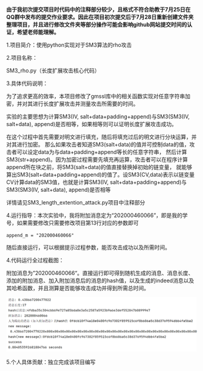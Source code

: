 **由于我初次提交项目时代码中的注释部分较少，且格式不符合助教于7月25日在QQ群中发布的提交作业要求。因此在项目初次提交后于7月28日重新创建文件夹整理项目，并且进行修改文件夹等部分操作可能会影响github网站提交时间的认证，希望老师能理解。**

1.项目简介：使用python实现对于SM3算法的rho攻击

2.项目名称：

SM3_rho.py（长度扩展攻击核心代码）

3.具体代码说明：

为了追求更高的效率，本项目修改了gmssl库中的相关函数实现对任意字符串加密，并对其进行长度扩展攻击并测量攻击所需要的时间。

实验的主要思想为计算SM3(IV, salt+data+padding+append)与SM3(SM3(IV, salt+data), append)是否相等，如果相等则可以证明长度扩展攻击成功。

在这个过程中首先需要对明文进行填充，随后将填充过后的明文进行分块运算，并对其进行加密。
那么如果攻击者知道SM3(salt+data)的值并可控制data的值，攻击者可以设定data为与data+padding+append等长的任意字符串，
然后计算SM3(str+append)。因为加密过程需要先填充再运算，攻击者可以在程序计算append所在块之前，将SM3(salt+data)的值直接替换掉初始的链变量，
就能够算出SM3(salt+data+padding+append)的值了。设SM3(CV,data)表示以链变量CV计算data的SM3值，也就是计算SM3(IV, salt+data+padding+append)与SM3(SM3(IV, salt+data), append)是否相等


详情请见SM3_length_extention_attack.py项目中注释部分

4.运行指导：本次实验中，我将附加消息定为“202000460066”，即是我的学号，如果需要修改只需要修改项目第13行对应的参数即可

`append_m = "202000460066"`  

随后直接运行，可以根据提示过程参数，能否攻击成功以及所需时间。

4.代码运行全过程截图：

附加消息为”202000460066“。直接运行即可得到随机生成的消息、消息长度、添加的附加消息、加入附加消息后的消息的hash值，以及生成的indeed消息以及其哈希函数，并且测算是否能够攻击成功并得到所需总时间。

![image](https://github.com/q7oyv3vkal/Innovation-and-Entrepreneurship-Projects/blob/main/image/SM3_length.png)


5.个人具体贡献：独立完成该项目编写

